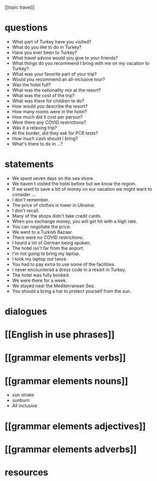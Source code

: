 [[topic travel]]
# questions
- What part of Turkey have you visited?
- What do you like to do in Turkey?
- Have you ever been to Turkey?
- What travel advice would you give to your friends?
- What things do you recommend I bring with me on my vacation to Turkey?
- What was your favorite part of your trip?
- Would you recommend an all-inclusive tour?
- Was the hotel full?
- What was the nationality mix at the resort?
- What was the cost of the trip?
- What was there for children to do?
- How would you describe the resort?
- How many rooms were in the hotel?
- How much did it cost per person?
- Were there any COVID restrictions?
- Was it a relaxing trip?
- At the border, did they ask for PCR tests?
- How much cash should I bring?
- What's there to do in ...?


# statements
- We spent seven days on the sea shore.
- We haven't visited the hotel before but we know the region.
- If we want to save a bit of money on our vacation we might want to consider ...
- I don't remember.
- The price of clothes is lower in Ukraine.
- I don't recall.
- Many of the shops didn't take credit cards.
- When you exchange money, you will get hit with a high rate.
- You can negotiate the price.
- We went to a Turkish Bazaar.
- There were no COVID restrictions.
- I heard a lot of German being spoken.
- The hotel isn't far from the airport.
- I'm not going to bring my laptop.
- I took my laptop out twice.
- You had to pay extra to use some of the facilities.
- I never encountered a dress code in a resort in Turkey.
- The hotel was fully booked.
- We were there for a week.
- We stayed near the Mediterranean Sea.
- You should a bring a hat to protect yourself from the sun.




# dialogues

# [[English in use phrases]]

# [[grammar elements verbs]]

# [[grammar elements nouns]]

- sun stroke
- sunburn
- All inclusive



# [[grammar elements adjectives]]

# [[grammar elements adverbs]]

# resources
